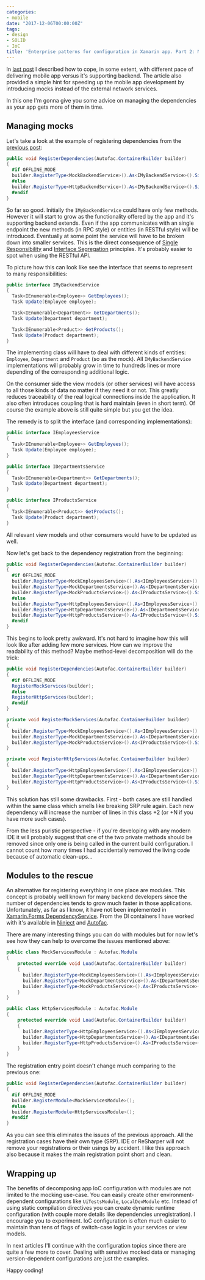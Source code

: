 ```yaml
---
categories:
- mobile
date: "2017-12-06T00:00:00Z"
tags:
- design
- SOLID
- IoC
title: 'Enterprise patterns for configuration in Xamarin app. Part 2: Managing dependencies'
---
```


In [last post](/posts/2017/enterprise-patterns-for-configuration-in-xamarin-app-part-1) I described how to cope, in some extent, with different pace of delivering mobile app versus it's supporting backend. The article also provided a simple hint for speeding up the mobile app development by introducing mocks instead of the external network services.

In this one I'm gonna give you some advice on managing the dependencies as your app gets more of them in time.


## Managing mocks

Let's take a look at the example of registering dependencies from the [previous post](/posts/2017/enterprise-patterns-for-configuration-in-xamarin-app-part-1):

```csharp
public void RegisterDependencies(Autofac.ContainerBuilder builder)
{
  #if OFFLINE_MODE
  builder.RegisterType<MockBackendService>().As<IMyBackendService>().SingleInstance();
  #else
  builder.RegisterType<HttpBackendService>().As<IMyBackendService>().SingleInstance();
  #endif
}
```

So far so good. Initially the `IMyBackendService` could have only few methods. However it will start to grow as the functionality offered by the app and it's supporting backend extends. Even if the app communicates with an single endpoint the new methods (in RPC style) or entities (in RESTful style) will be introduced. Eventually at some point the service will have to be broken down into smaller services. This is the direct consequence of [Single Responsibility](https://en.wikipedia.org/wiki/Single_responsibility_principle) and [Interface Segregation](https://en.wikipedia.org/wiki/Interface_segregation_principle) principles. It's probably easier to spot when using the RESTful API.

To picture how this can look like see the interface that seems to represent to many responsibilities:

```csharp
public interface IMyBackendService
{
  Task<IEnumerable<Employee>> GetEmployees();
  Task Update(Employee employee);

  Task<IEnumerable<Department>> GetDepartments();
  Task Update(Department department);

  Task<IEnumerable<Product>> GetProducts();
  Task Update(Product department);
}
```

The implementing class will have to deal with different kinds of entities: `Employee`, `Department` and `Product` (so as the mock). All `IMyBackendService` implementations will probably grow in time to hundreds lines or more depending of the corresponding additional logic.

On the consumer side the view models (or other services) will have access to all those kinds of data no matter if they need it or not. This greatly reduces traceability of the real logical connections inside the application. It also often introduces coupling that is hard maintain (even in short term). Of course the example above is still quite simple but you get the idea.

The remedy is to split the interface (and corresponding implementations):

```csharp
public interface IEmployeesService
{
  Task<IEnumerable<Employee>> GetEmployees();
  Task Update(Employee employee);
}

public interface IDepartmentsService
{
  Task<IEnumerable<Department>> GetDepartments();
  Task Update(Department department);
}

public interface IProductsService
{
  Task<IEnumerable<Product>> GetProducts();
  Task Update(Product department);
}
```

All relevant view models and other consumers would have to be updated as well.

Now let's get back to the dependency registration from the beginning:

```csharp
public void RegisterDependencies(Autofac.ContainerBuilder builder)
{
  #if OFFLINE_MODE
  builder.RegisterType<MockEmployeesService>().As<IEmployeesService>().SingleInstance();
  builder.RegisterType<MockDepartmentsService>().As<IDepartmentsService>().SingleInstance();
  builder.RegisterType<MockProductsService>().As<IProductsService>().SingleInstance();
  #else
  builder.RegisterType<HttpEmployeesService>().As<IEmployeesService>().SingleInstance();
  builder.RegisterType<HttpDepartmentsService>().As<IDepartmentsService>().SingleInstance();
  builder.RegisterType<HttpProductsService>().As<IProductsService>().SingleInstance();
  #endif
}
```

This begins to look pretty awkward. It's not hard to imagine how this will look like after adding few more services. How can we improve the readability of this method? Maybe method-level decomposition will do the trick:

```csharp
public void RegisterDependencies(Autofac.ContainerBuilder builder)
{
  #if OFFLINE_MODE
  RegisterMockServices(builder);
  #else
  RegisterHttpServices(builder);
  #endif
}

private void RegisterMockServices(Autofac.ContainerBuilder builder)
{
  builder.RegisterType<MockEmployeesService>().As<IEmployeesService>().SingleInstance();
  builder.RegisterType<MockDepartmentsService>().As<IDepartmentsService>().SingleInstance();
  builder.RegisterType<MockProductsService>().As<IProductsService>().SingleInstance();
}

private void RegisterHttpServices(Autofac.ContainerBuilder builder)
{
  builder.RegisterType<HttpEmployeesService>().As<IEmployeesService>().SingleInstance();
  builder.RegisterType<HttpDepartmentsService>().As<IDepartmentsService>().SingleInstance();
  builder.RegisterType<HttpProductsService>().As<IProductsService>().SingleInstance();
}
```

This solution has still some drawbacks. First - both cases are still handled within the same class which smells like breaking SRP rule again. Each new dependency will increase the number of lines in this class +2 (or +N if you have more such cases).

From the less puristic perspective - if you're developing with any modern IDE it will probably suggest that one of the two private methods should be removed since only one is being called in the current build configuration. I cannot count how many times I had accidentally removed the living code because of automatic clean-ups...

## Modules to the rescue

An alternative for registering everything in one place are modules. This concept is probably well known for many backend developers since the number of dependencies tends to grow much faster in those applications. Unfortunately, as far as I know, it have not been implemented in [Xamarin.Forms DependencyService](https://developer.xamarin.com/guides/xamarin-forms/application-fundamentals/dependency-service/introduction/). From the DI containers I have worked with it's available in [Ninject](https://github.com/ninject/Ninject/wiki/Modules-and-the-Kernel) and [Autofac](http://autofaccn.readthedocs.io/en/latest/configuration/modules.html).

There are many interesting things you can do with modules but for now let's see how they can help to overcome the issues mentioned above:

```csharp
public class MockServicesModule : Autofac.Module
{
    protected override void Load(Autofac.ContainerBuilder builder)
    {
      builder.RegisterType<MockEmployeesService>().As<IEmployeesService>().SingleInstance();
      builder.RegisterType<MockDepartmentsService>().As<IDepartmentsService>().SingleInstance();
      builder.RegisterType<MockProductsService>().As<IProductsService>().SingleInstance();
    }
}

public class HttpServicesModule : Autofac.Module
{
    protected override void Load(Autofac.ContainerBuilder builder)
    {
      builder.RegisterType<HttpEmployeesService>().As<IEmployeesService>().SingleInstance();
      builder.RegisterType<HttpDepartmentsService>().As<IDepartmentsService>().SingleInstance();
      builder.RegisterType<HttpProductsService>().As<IProductsService>().SingleInstance();
    }
}
```

The registration entry point doesn't change much comparing to the previous one:

```csharp
public void RegisterDependencies(Autofac.ContainerBuilder builder)
{
  #if OFFLINE_MODE
  builder.RegisterModule<MockServicesModule>();
  #else
  builder.RegisterModule<HttpServicesModule>();
  #endif
}
```

As you can see this eliminates the issues of the previous approach. All the registration cases have their own type (SRP). IDE or ReSharper will not remove your registrations or their usings by accident. I like this approach also because it makes the main registration point short and clean.

## Wrapping up

The benefits of decomposing app IoC configuration with modules are not limited to the mocking use-case. You can easily create other environment-dependent configurations like `UiTestsModule`, `LocalDevModule` etc. Instead of using static compilation directives you can create dynamic runtime configuration (with couple more details like dependencies unregistration). I encourage you to experiment. IoC configuration is often much easier to maintain than tens of flags of switch-case logic in your services or view models.

In next articles I'll continue with the configuration topics since there are quite a few more to cover. Dealing with sensitive mocked data or managing version-dependent configurations are just the examples.

Happy coding!
